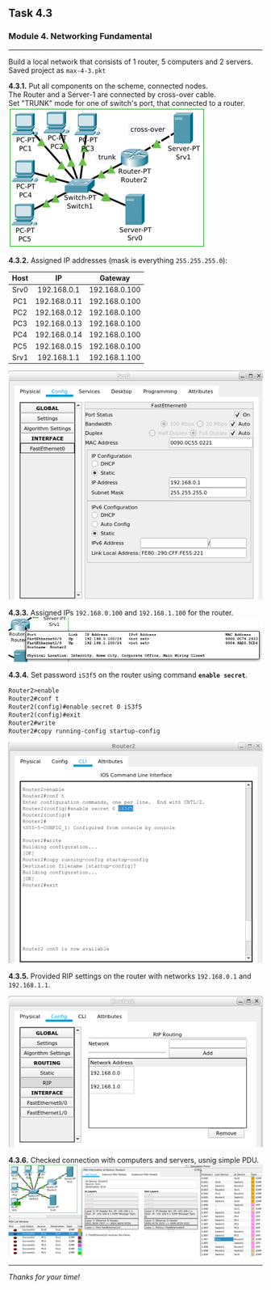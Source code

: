 ## Task 4.3
### Module 4. Networking Fundamental
___

Build a local network that consists of 1 router, 5 computers and 2 servers. Saved project as `max-4-3.pkt`  

**4.3.1.** Put all components on the scheme, connected nodes.  
The Router and a Server-1 are connected by cross-over cable.  
Set "TRUNK" mode for one of switch's port, that connected to a router.  
![ScrShot 01](https://github.com/nigth/DevOps_online_Kyiv_2020Q3Q4/blob/master/m4/task4.3/shots/01.png "ScrShot 01")  

**4.3.2.** Assigned IP addresses (mask is everything `255.255.255.0`):  

| Host | IP |Gateway|
|:----:|:--:|:-----:|
|Srv0|192.168.0.1|192.168.0.100|
|PC1|192.168.0.11|192.168.0.100|
|PC2|192.168.0.12|192.168.0.100|
|PC3|192.168.0.13|192.168.0.100|
|PC4|192.168.0.14|192.168.0.100|
|PC5|192.168.0.15|192.168.0.100|
|Srv1|192.168.1.1|192.168.1.100|

![ScrShot 02](https://github.com/nigth/DevOps_online_Kyiv_2020Q3Q4/blob/master/m4/task4.3/shots/02.png "ScrShot 02")  

**4.3.3.** Assigned IPs `192.168.0.100` and `192.168.1.100` for the router.  
![ScrShot 03](https://github.com/nigth/DevOps_online_Kyiv_2020Q3Q4/blob/master/m4/task4.3/shots/03.png "ScrShot 03")  

**4.3.4.** Set password `iS3f5` on the router using command **`enable secret`**. 
```
Router2>enable
Router2#conf t
Router2(config)#enable secret 0 iS3f5
Router2(config)#exit
Router2#write
Router2#copy running-config startup-config
```
![ScrShot 04](https://github.com/nigth/DevOps_online_Kyiv_2020Q3Q4/blob/master/m4/task4.3/shots/04.png "ScrShot 04")  

**4.3.5.** Provided RIP settings on the router with networks `192.168.0.1` and `192.168.1.1`.  

![ScrShot 05](https://github.com/nigth/DevOps_online_Kyiv_2020Q3Q4/blob/master/m4/task4.3/shots/05.png "ScrShot 05")  

**4.3.6.** Checked connection with computers and servers, usnig simple PDU.  
![ScrShot 06](https://github.com/nigth/DevOps_online_Kyiv_2020Q3Q4/blob/master/m4/task4.3/shots/06.png "ScrShot 06")  
___

_Thanks for your time!_  





